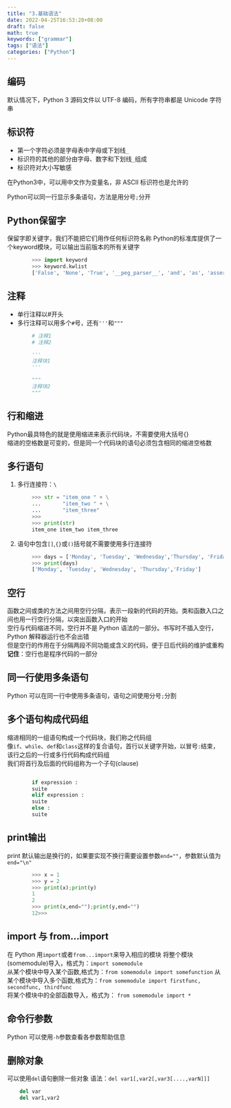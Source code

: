 ```yaml
---
title: "3.基础语法"
date: 2022-04-25T16:53:28+08:00
draft: false
math: true
keywords: ["grammar"]
tags: ["语法"]
categories: ["Python"]
---
```


## 编码

默认情况下，Python 3 源码文件以 UTF-8 编码，所有字符串都是 Unicode 字符串

## 标识符

* 第一个字符必须是字母表中字母或下划线`_`
* 标识符的其他的部分由字母、数字和下划线`_`组成
* 标识符对大小写敏感

在Python3中，可以用中文作为变量名，非 ASCII 标识符也是允许的

Python可以同一行显示多条语句，方法是用分号`;`分开

## Python保留字
保留字即关键字，我们不能把它们用作任何标识符名称
Python的标准库提供了一个keyword模块，可以输出当前版本的所有关键字
```python
        >>> import keyword
        >>> keyword.kwlist
        ['False', 'None', 'True', '__peg_parser__', 'and', 'as', 'assert', 'async', 'await', 'break', 'class', 'continue', 'def', 'del', 'elif', 'else', 'except', 'finally', 'for', 'from', 'global', 'if', 'import', 'in', 'is', 'lambda', 'nonlocal', 'not', 'or', 'pass', 'raise', 'return', 'try', 'while', 'with', 'yield']
```

## 注释

- 单行注释以#开头  
- 多行注释可以用多个`#`号，还有`'''`和`"""`

```python
        # 注释1
        # 注释2

        '''
        注释块1
        '''

        """
        注释块2
        """
```

## 行和缩进

Python最具特色的就是使用缩进来表示代码块，不需要使用大括号{}  
缩进的空格数是可变的，但是同一个代码块的语句必须包含相同的缩进空格数

## 多行语句

1. 多行连接符：`\`
```python
        >>> str = "item_one " + \
        ...       "item_two " + \
        ...       "item_three"
        >>> 
        >>> print(str)        
        item_one item_two item_three
```

2. 语句中包含`[]`,`{}`或`()`括号就不需要使用多行连接符
```python
        >>> days = ['Monday', 'Tuesday', 'Wednesday','Thursday', 'Friday']
        >>> print(days)
        ['Monday', 'Tuesday', 'Wednesday', 'Thursday','Friday']
```

## 空行

函数之间或类的方法之间用空行分隔，表示一段新的代码的开始。类和函数入口之间也用一行空行分隔，以突出函数入口的开始  
空行与代码缩进不同，空行并不是 Python 语法的一部分。书写时不插入空行，Python 解释器运行也不会出错  
但是空行的作用在于分隔两段不同功能或含义的代码，便于日后代码的维护或重构  
**记住**：空行也是程序代码的一部分

## 同一行使用多条语句

Python 可以在同一行中使用多条语句，语句之间使用分号`;`分割

## 多个语句构成代码组

缩进相同的一组语句构成一个代码块，我们称之代码组  
像`if`、`while`、`def`和`class`这样的复合语句，首行以关键字开始，以冒号`:`结束，该行之后的一行或多行代码构成代码组  
我们将首行及后面的代码组称为一个子句(clause)
```python

        if expression :
        suite
        elif expression :
        suite
        else :
        suite
```

## print输出

print 默认输出是换行的，如果要实现不换行需要设置参数`end=""`，参数默认值为`end="\n"`
```python
        >>> x = 1
        >>> y = 2 
        >>> print(x);print(y)
        1
        2
        >>> print(x,end="");print(y,end="")
        12>>>
```

## import 与 from...import

在 Python 用`import`或者`from...import`来导入相应的模块
将整个模块(somemodule)导入，格式为：`import somemodule`  
从某个模块中导入某个函数,格式为：`from somemodule import somefunction`
从某个模块中导入多个函数,格式为：`from somemodule import firstfunc, secondfunc, thirdfunc`  
将某个模块中的全部函数导入，格式为： `from somemodule import *`

## 命令行参数

Python 可以使用`-h`参数查看各参数帮助信息

## 删除对象

可以使用`del`语句删除一些对象
语法：`del var1[,var2[,var3[....,varN]]]`
```python
    del var
    del var1,var2
```

